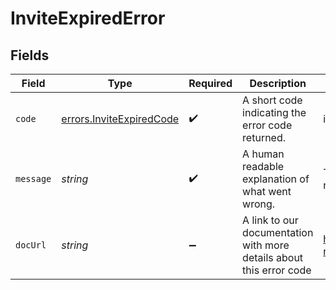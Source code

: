 # InviteExpiredError


## Fields

| Field                                                                | Type                                                                 | Required                                                             | Description                                                          | Example                                                              |
| -------------------------------------------------------------------- | -------------------------------------------------------------------- | -------------------------------------------------------------------- | -------------------------------------------------------------------- | -------------------------------------------------------------------- |
| `code`                                                               | [errors.InviteExpiredCode](../../models/errors/inviteexpiredcode.md) | :heavy_check_mark:                                                   | A short code indicating the error code returned.                     | invite_expired                                                       |
| `message`                                                            | *string*                                                             | :heavy_check_mark:                                                   | A human readable explanation of what went wrong.                     | The requested resource was not found.                                |
| `docUrl`                                                             | *string*                                                             | :heavy_minus_sign:                                                   | A link to our documentation with more details about this error code  | https://dub.co/docs/api-reference/errors#invite_expired              |